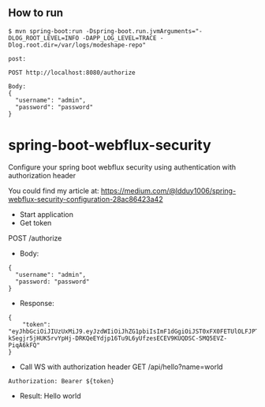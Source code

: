 ## How to run

    $ mvn spring-boot:run -Dspring-boot.run.jvmArguments="-DLOG_ROOT_LEVEL=INFO -DAPP_LOG_LEVEL=TRACE -Dlog.root.dir=/var/logs/modeshape-repo"
    
    post:
    
    POST http://localhost:8080/authorize

	Body:
	{
	  "username": "admin",
	  "password": "password"
	}

# spring-boot-webflux-security

Configure your spring boot webflux security using authentication with authorization header

You could find my article at: https://medium.com/@ldduy1006/spring-webflux-security-configuration-28ac86423a42

- Start application
- Get token 

POST /authorize
- Body: 
````
{
  "username": "admin",
  "password: "password"
}
````
- Response: 
````
{
    "token": "eyJhbGciOiJIUzUxMiJ9.eyJzdWIiOiJhZG1pbiIsImF1dGgiOiJST0xFX0FETUlOLFJPTEVfVVNFUiIsImV4cCI6MTUzMzc2MjM0M30.O_pUCQFWUGk9hOn-kSegjr5jHUK5rvYpHj-DRKQeEYdjp16Tu9L6yUfzesECEV9KUQDSC-SMQ5EVZ-PiqA6kFQ"
}
````
- Call WS with authorization header
GET /api/hello?name=world
````
Authorization: Bearer ${token}
````
- Result:
Hello world
